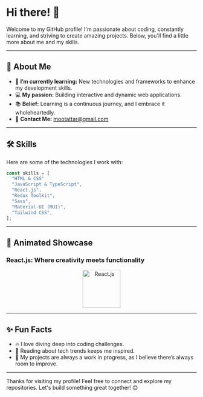 # Hi there! 👋

Welcome to my GitHub profile! I'm passionate about coding, constantly learning, and striving to create amazing projects. Below, you'll find a little more about me and my skills.

---

## 🚀 About Me

- 🌱 **I’m currently learning:** New technologies and frameworks to enhance my development skills.
- 💻 **My passion:** Building interactive and dynamic web applications.
- 📚 **Belief:** Learning is a continuous journey, and I embrace it wholeheartedly.
- 📧 **Contact Me:** mootattar@gmail.com

---

## 🛠️ Skills

Here are some of the technologies I work with:

```javascript
const skills = [
  "HTML & CSS"
  "JavaScript & TypeScript",
  "React.js",
  "Redux Toolkit",
  "Sass",
  "Material-UI (MUI)",
  "Tailwind CSS",
];
```

---

## 🎨 Animated Showcase

### **React.js**: Where creativity meets functionality
<div align="center">
  <img src="https://cdn.jsdelivr.net/gh/devicons/devicon/icons/react/react-original.svg" alt="React.js" height="100">
</div>

---

## ✨ Fun Facts

- 🔥 I love diving deep into coding challenges.
- 📖 Reading about tech trends keeps me inspired.
- 🚧 My projects are always a work in progress, as I believe there’s always room to improve.

---

Thanks for visiting my profile! Feel free to connect and explore my repositories. Let's build something great together! 😊
